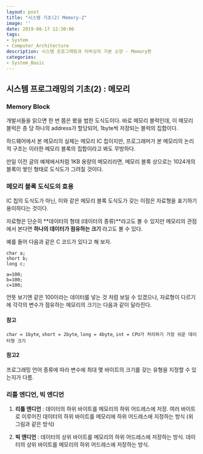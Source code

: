 ```yaml
---
layout: post
title: "시스템 기초(2) Memory-2"
image: ''
date: 2019-08-17 12:30:06
tags: 
- System
- Computer_Architecture
description: 시스템 프로그래밍과 리버싱의 기본 소양 - Memory편
categories:
- System_Basic
---
```


## 시스템 프로그래밍의 기초(2) : 메모리

### Memory Block

개발서들을 읽으면 한 번 쯤은 봤을 법한 도식도이다.
바로 메모리 블럭인데, 이 메모리 블럭은 
층 당 하나의 address가 할당되어, 1byte씩 저장되는 블럭의 집합이다.

하드웨어에서 본 메모리의 실체는 메모리 IC 칩이지만,
프로그래머가 본 메모리의 논리적 구조는 이러한 메모리 블록의 집합이라고 봐도 무방하다.

만일 이전 글의 예제에서처럼 1KB 용량의 메모리라면, 
메모리 블록 상으로는 1024개의 블록이 쌓인 형태로 도식도가 그려질 것이다.

### 메모리 블록 도식도의 효용

IC 칩의 도식도가 아닌, 이와 같은 메모리 블록 도식도가 갖는 이점은
자료형을 표기하기 용이하다는 것이다.

자료형은 단순히 **데이터의 형태 (데이터의 종류)**라고도 볼 수 있지만
메모리의 관점에서 본다면 **하나의 데이터가 점유하는 크기** 라고도 볼 수 있다.

예를 들어 다음과 같은 C 코드가 있다고 해 보자.

    char a;
    short b;
    long c;
    
    a=100;
    b=100;
    c=100;

언뜻 보기엔 같은 100이라는 데이터를 넣는 것 처럼 보일 수 있겠으나,
자료형이 다르기에 각각의 변수가 점유하는 메모리의 크기는 다음과 같이 달라진다.

#### 참고

`char = 1byte`,  `short = 2byte`, 
`long = 4byte`, `int = CPU가 처리하기 가장 쉬운 데이터형 크기`

#### 참고2

프로그래밍 언어 종류에 따라 변수에 최대 몇 바이트의 크기를 갖는 유형을 지정할 수 있는지가 다름.

### 리틀 엔디언, 빅 엔디언

1. **리틀 엔디언** : 데이터의 하위 바이트를 메모리의 하위 어드레스에 저장. 여러 바이트로 이루어진 데이터의 하위 바이트를 메모리에 하위 어드레스에 지정하는 방식 (위 그림과 같은 방식)

2. **빅 엔디언** : 데이터의 상위 바이트를 메모리의 하위 어드레스에 저장하는 방식. 데이터의 상위 바이트를 메모리의 하위 어드레스에 저장하는 방식.
